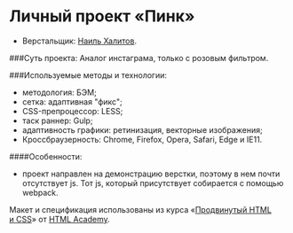 ﻿# Личный проект «Пинк»

* Верстальщик: [Наиль Халитов](https://vk.com/khalitovn).


###Суть проекта:
Аналог инстаграма, только с розовым фильтром.

###Используемые методы и технологии:
- методология: БЭМ;
- сетка: адаптивная "фикс";
- CSS-препроцессор: LESS;
- таск раннер: Gulp;
- адаптивность графики: ретинизация, векторные изображения;
- Кроссбраузерность: Chrome, Firefox, Opera, Safari, Edge и IE11.

####Особенности:
- проект направлен на демонстрацию верстки, поэтому в нем почти отсутствует js. Тот js, который присутствует собирается с помощью webpack.

Макет и спецификация использованы из курса «[Продвинутый HTML и CSS](https://htmlacademy.ru/intensive/adaptive)» от [HTML Academy](https://htmlacademy.ru).
